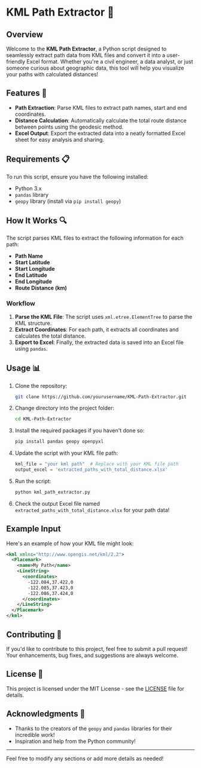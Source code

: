 # KML Path Extractor 📍

## Overview

Welcome to the **KML Path Extractor**, a Python script designed to seamlessly extract path data from KML files and convert it into a user-friendly Excel format. Whether you're a civil engineer, a data analyst, or just someone curious about geographic data, this tool will help you visualize your paths with calculated distances!

## Features 🚀

- **Path Extraction**: Parse KML files to extract path names, start and end coordinates.
- **Distance Calculation**: Automatically calculate the total route distance between points using the geodesic method.
- **Excel Output**: Export the extracted data into a neatly formatted Excel sheet for easy analysis and sharing.

## Requirements 📋

To run this script, ensure you have the following installed:

- Python 3.x
- `pandas` library
- `geopy` library (install via `pip install geopy`)

## How It Works 🔍

The script parses KML files to extract the following information for each path:

- **Path Name**
- **Start Latitude**
- **Start Longitude**
- **End Latitude**
- **End Longitude**
- **Route Distance (km)**

### Workflow

1. **Parse the KML File**: The script uses `xml.etree.ElementTree` to parse the KML structure.
2. **Extract Coordinates**: For each path, it extracts all coordinates and calculates the total distance.
3. **Export to Excel**: Finally, the extracted data is saved into an Excel file using `pandas`.

## Usage 📊

1. Clone the repository:

   ```bash
   git clone https://github.com/yourusername/KML-Path-Extractor.git
   ```

2. Change directory into the project folder:

   ```bash
   cd KML-Path-Extractor
   ```

3. Install the required packages if you haven't done so:

   ```bash
   pip install pandas geopy openpyxl
   ```

4. Update the script with your KML file path:

   ```python
   kml_file = "your kml path"  # Replace with your KML file path
   output_excel = 'extracted_paths_with_total_distance.xlsx'
   ```

5. Run the script:

   ```bash
   python kml_path_extractor.py
   ```

6. Check the output Excel file named `extracted_paths_with_total_distance.xlsx` for your path data!

## Example Input

Here's an example of how your KML file might look:

```xml
<kml xmlns="http://www.opengis.net/kml/2.2">
  <Placemark>
    <name>My Path</name>
    <LineString>
      <coordinates>
        -122.084,37.422,0
        -122.085,37.423,0
        -122.086,37.424,0
      </coordinates>
    </LineString>
  </Placemark>
</kml>
```

## Contributing 🤝

If you'd like to contribute to this project, feel free to submit a pull request! Your enhancements, bug fixes, and suggestions are always welcome.

## License 📄

This project is licensed under the MIT License - see the [LICENSE](LICENSE) file for details.

## Acknowledgments 🎉

- Thanks to the creators of the `geopy` and `pandas` libraries for their incredible work!
- Inspiration and help from the Python community!

---

Feel free to modify any sections or add more details as needed!
